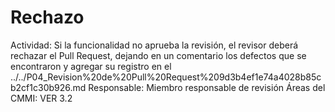 # Rechazo

Actividad: Si la funcionalidad no aprueba la revisión, el revisor deberá rechazar el Pull Request, dejando en un comentario los defectos que se encontraron y agregar su registro en el ../../P04_Revision%20de%20Pull%20Request%209d3b4ef1e74a4028b85cb2cf1c30b926.md
Responsable: Miembro responsable de revisión
Áreas del CMMI: VER 3.2